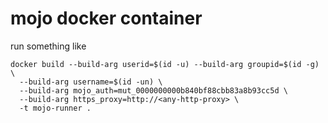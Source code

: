 # mojo docker container

run something like
```
docker build --build-arg userid=$(id -u) --build-arg groupid=$(id -g) \
  --build-arg username=$(id -un) \
  --build-arg mojo_auth=mut_0000000000b840bf88cbb83a8b93cc5d \
  --build-arg https_proxy=http://<any-http-proxy> \
  -t mojo-runner .
```
